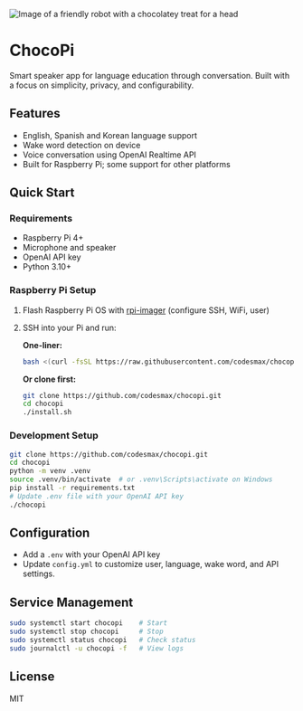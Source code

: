 ![Image of a friendly robot with a chocolatey treat for a head](https://github.com/user-attachments/assets/d197fcb5-cfa9-4faf-a3ce-9e9b94eb9ee0)

# ChocoPi

Smart speaker app for language education through conversation.
Built with a focus on simplicity, privacy, and configurability.


## Features

- English, Spanish and Korean language support
- Wake word detection on device
- Voice conversation using OpenAI Realtime API
- Built for Raspberry Pi; some support for other platforms


## Quick Start

### Requirements

- Raspberry Pi 4+
- Microphone and speaker
- OpenAI API key
- Python 3.10+

### Raspberry Pi Setup

1. Flash Raspberry Pi OS with [rpi-imager](https://rpi.org/imager) (configure SSH, WiFi, user)
2. SSH into your Pi and run:

   **One-liner:**
   ```bash
   bash <(curl -fsSL https://raw.githubusercontent.com/codesmax/chocopi/main/install.sh)
   ```

   **Or clone first:**
   ```bash
   git clone https://github.com/codesmax/chocopi.git
   cd chocopi
   ./install.sh
   ```

### Development Setup

```bash
git clone https://github.com/codesmax/chocopi.git
cd chocopi
python -m venv .venv
source .venv/bin/activate  # or .venv\Scripts\activate on Windows
pip install -r requirements.txt
# Update .env file with your OpenAI API key
./chocopi
```

## Configuration
- Add a `.env` with your OpenAI API key
- Update `config.yml` to customize user, language, wake word, and API settings.


## Service Management

```bash
sudo systemctl start chocopi    # Start
sudo systemctl stop chocopi     # Stop
sudo systemctl status chocopi   # Check status
sudo journalctl -u chocopi -f   # View logs
```

## License

MIT
